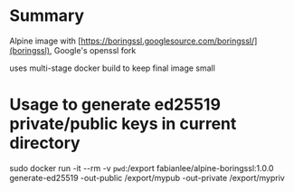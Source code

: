 # Summary
Alpine image with [https://boringssl.googlesource.com/boringssl/](boringssl), Google's openssl fork

uses multi-stage docker build to keep final image small

# Usage to generate ed25519 private/public keys in current directory
sudo docker run -it --rm -v `pwd`:/export fabianlee/alpine-boringssl:1.0.0 generate-ed25519 -out-public /export/mypub -out-private /export/mypriv



